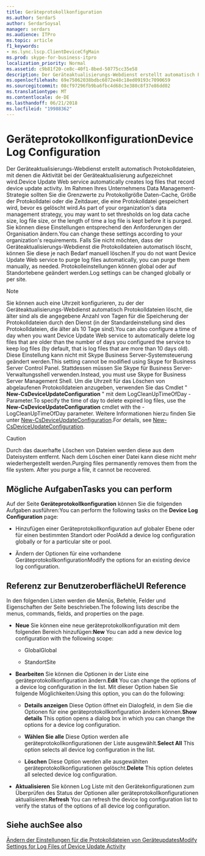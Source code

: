 ```yaml
---
title: Geräteprotokollkonfiguration
ms.author: SerdarS
author: SerdarSoysal
manager: serdars
ms.audience: ITPro
ms.topic: article
f1_keywords:
- ms.lync.lscp.ClientDeviceCfgMain
ms.prod: skype-for-business-itpro
localization_priority: Normal
ms.assetid: c9b81f20-ce8c-40f1-8bed-50775cc35e58
description: Der Geräteaktualisierungs-Webdienst erstellt automatisch Protokolldateien, mit denen die Aktivität bei der Geräteaktualisierung aufgezeichnet wird. Im Rahmen Ihres Unternehmens Data Management-Strategie sollten Sie die Grenzwerte zu Protokollgröße Daten-Cache, Größe der Protokolldatei oder die Zeitdauer, die eine Protokolldatei gespeichert wird, bevor es gelöscht wird. Sie können diese Einstellungen entsprechend den Anforderungen der Organisation ändern. Falls Sie nicht möchten, dass der Geräteaktualisierungs-Webdienst die Protokolldateien automatisch löscht, können Sie diese je nach Bedarf manuell löschen. Protokolleinstellungen können global oder auf Standortebene geändert werden.
ms.openlocfilehash: 69e75062038bdbc6072e48c18ed09193c7090659
ms.sourcegitcommit: 08cf97296fb9ba6fbc4d68c3e380c8f37e86dd02
ms.translationtype: MT
ms.contentlocale: de-DE
ms.lasthandoff: 06/21/2018
ms.locfileid: "19988362"
---
```

# <a name="device-log-configuration"></a><span data-ttu-id="34f68-107">Geräteprotokollkonfiguration</span><span class="sxs-lookup"><span data-stu-id="34f68-107">Device Log Configuration</span></span>
 
<span data-ttu-id="34f68-108">Der Geräteaktualisierungs-Webdienst erstellt automatisch Protokolldateien, mit denen die Aktivität bei der Geräteaktualisierung aufgezeichnet wird.</span><span class="sxs-lookup"><span data-stu-id="34f68-108">Device Update Web service automatically creates log files that record device update activity.</span></span> <span data-ttu-id="34f68-109">Im Rahmen Ihres Unternehmens Data Management-Strategie sollten Sie die Grenzwerte zu Protokollgröße Daten-Cache, Größe der Protokolldatei oder die Zeitdauer, die eine Protokolldatei gespeichert wird, bevor es gelöscht wird.</span><span class="sxs-lookup"><span data-stu-id="34f68-109">As part of your organization's data management strategy, you may want to set thresholds on log data cache size, log file size, or the length of time a log file is kept before it is purged.</span></span> <span data-ttu-id="34f68-110">Sie können diese Einstellungen entsprechend den Anforderungen der Organisation ändern.</span><span class="sxs-lookup"><span data-stu-id="34f68-110">You can change these settings according to your organization's requirements.</span></span> <span data-ttu-id="34f68-111">Falls Sie nicht möchten, dass der Geräteaktualisierungs-Webdienst die Protokolldateien automatisch löscht, können Sie diese je nach Bedarf manuell löschen.</span><span class="sxs-lookup"><span data-stu-id="34f68-111">If you do not want Device Update Web service to purge log files automatically, you can purge them manually, as needed.</span></span> <span data-ttu-id="34f68-112">Protokolleinstellungen können global oder auf Standortebene geändert werden.</span><span class="sxs-lookup"><span data-stu-id="34f68-112">Log settings can be changed globally or per site.</span></span>
  
> [!NOTE]
> <span data-ttu-id="34f68-113">Sie können auch eine Uhrzeit konfigurieren, zu der der Geräteaktualisierungs-Webdienst automatisch Protokolldateien löscht, die älter sind als die angegebene Anzahl von Tagen für die Speicherung der Protokolldateien durch den Dienst (in der Standardeinstellung sind dies Protokolldateien, die älter als 10 Tage sind).</span><span class="sxs-lookup"><span data-stu-id="34f68-113">You can also configure a time of day when you want Device Update Web service to automatically delete log files that are older than the number of days you configured the service to keep log files (by default, that is log files that are more than 10 days old).</span></span> <span data-ttu-id="34f68-114">Diese Einstellung kann nicht mit Skype Business Server-Systemsteuerung geändert werden.</span><span class="sxs-lookup"><span data-stu-id="34f68-114">This setting cannot be modified using Skype for Business Server Control Panel.</span></span> <span data-ttu-id="34f68-115">Stattdessen müssen Sie Skype für Business Server-Verwaltungsshell verwenden.</span><span class="sxs-lookup"><span data-stu-id="34f68-115">Instead, you must use Skype for Business Server Management Shell.</span></span> <span data-ttu-id="34f68-116">Um die Uhrzeit für das Löschen von abgelaufenen Protokolldateien anzugeben, verwenden Sie das Cmdlet " **New-CsDeviceUpdateConfiguration** " mit dem LogCleanUpTimeOfDay - Parameter.</span><span class="sxs-lookup"><span data-stu-id="34f68-116">To specify the time of day to delete expired log files, use the **New-CsDeviceUpdateConfiguration** cmdlet with the -LogCleanUpTimeOfDay parameter.</span></span> <span data-ttu-id="34f68-117">Weitere Informationen hierzu finden Sie unter [New-CsDeviceUpdateConfiguration](https://docs.microsoft.com/powershell/module/skype/new-csdeviceupdateconfiguration?view=skype-ps).</span><span class="sxs-lookup"><span data-stu-id="34f68-117">For details, see [New-CsDeviceUpdateConfiguration](https://docs.microsoft.com/powershell/module/skype/new-csdeviceupdateconfiguration?view=skype-ps).</span></span> 
  
> [!CAUTION]
> <span data-ttu-id="34f68-p104">Durch das dauerhafte Löschen von Dateien werden diese aus dem Dateisystem entfernt. Nach dem Löschen einer Datei kann diese nicht mehr wiederhergestellt werden.</span><span class="sxs-lookup"><span data-stu-id="34f68-p104">Purging files permanently removes them from the file system. After you purge a file, it cannot be recovered.</span></span> 
  
## <a name="tasks-you-can-perform"></a><span data-ttu-id="34f68-120">Mögliche Aufgaben</span><span class="sxs-lookup"><span data-stu-id="34f68-120">Tasks you can perform</span></span>

<span data-ttu-id="34f68-121">Auf der Seite **Geräteprotokollkonfiguration** können Sie die folgenden Aufgaben ausführen:</span><span class="sxs-lookup"><span data-stu-id="34f68-121">You can perform the following tasks on the **Device Log Configuration** page:</span></span>
  
- <span data-ttu-id="34f68-122">Hinzufügen einer Geräteprotokollkonfiguration auf globaler Ebene oder für einen bestimmten Standort oder Pool</span><span class="sxs-lookup"><span data-stu-id="34f68-122">Add a device log configuration globally or for a particular site or pool.</span></span>
    
- <span data-ttu-id="34f68-123">Ändern der Optionen für eine vorhandene Geräteprotokollkonfiguration</span><span class="sxs-lookup"><span data-stu-id="34f68-123">Modify the options for an existing device log configuration.</span></span>
    
## <a name="ui-reference"></a><span data-ttu-id="34f68-124">Referenz zur Benutzeroberfläche</span><span class="sxs-lookup"><span data-stu-id="34f68-124">UI Reference</span></span>

<span data-ttu-id="34f68-125">In den folgenden Listen werden die Menüs, Befehle, Felder und Eigenschaften der Seite beschrieben.</span><span class="sxs-lookup"><span data-stu-id="34f68-125">The following lists describe the menus, commands, fields, and properties on the page.</span></span>
  
- <span data-ttu-id="34f68-126">**Neue** Sie können eine neue geräteprotokollkonfiguration mit dem folgenden Bereich hinzufügen:</span><span class="sxs-lookup"><span data-stu-id="34f68-126">**New** You can add a new device log configuration with the following scope:</span></span>
    
  - <span data-ttu-id="34f68-127">Global</span><span class="sxs-lookup"><span data-stu-id="34f68-127">Global</span></span>
    
  - <span data-ttu-id="34f68-128">Standort</span><span class="sxs-lookup"><span data-stu-id="34f68-128">Site</span></span>
    
- <span data-ttu-id="34f68-129">**Bearbeiten** Sie können die Optionen in der Liste eine geräteprotokollkonfiguration ändern.</span><span class="sxs-lookup"><span data-stu-id="34f68-129">**Edit** You can change the options of a device log configuration in the list.</span></span> <span data-ttu-id="34f68-130">Mit dieser Option haben Sie folgende Möglichkeiten:</span><span class="sxs-lookup"><span data-stu-id="34f68-130">Using this option, you can do the following:</span></span>
    
  - <span data-ttu-id="34f68-131">**Details anzeigen** Diese Option öffnet ein Dialogfeld, in dem Sie die Optionen für eine geräteprotokollkonfiguration ändern können.</span><span class="sxs-lookup"><span data-stu-id="34f68-131">**Show details** This option opens a dialog box in which you can change the options for a device log configuration.</span></span>
    
  - <span data-ttu-id="34f68-132">**Wählen Sie alle** Diese Option werden alle geräteprotokollkonfigurationen der Liste ausgewählt.</span><span class="sxs-lookup"><span data-stu-id="34f68-132">**Select All** This option selects all device log configuration in the list.</span></span>
    
  - <span data-ttu-id="34f68-133">**Löschen** Diese Option werden alle ausgewählten geräteprotokollkonfigurationen gelöscht.</span><span class="sxs-lookup"><span data-stu-id="34f68-133">**Delete** This option deletes all selected device log configuration.</span></span>
    
- <span data-ttu-id="34f68-134">**Aktualisieren** Sie können Log Liste mit den Gerätekonfigurationen zum Überprüfen des Status der Optionen aller geräteprotokollkonfigurationen aktualisieren.</span><span class="sxs-lookup"><span data-stu-id="34f68-134">**Refresh** You can refresh the device log configuration list to verify the status of the options of all device log configuration.</span></span>
    
## <a name="see-also"></a><span data-ttu-id="34f68-135">Siehe auch</span><span class="sxs-lookup"><span data-stu-id="34f68-135">See also</span></span>

[<span data-ttu-id="34f68-136">Ändern der Einstellungen für die Protokolldateien von Geräteupdates</span><span class="sxs-lookup"><span data-stu-id="34f68-136">Modify Settings for Log Files of Device Update Activity</span></span>](http://technet.microsoft.com/library/9b57f126-1853-43b3-bbd4-06401e6498bd.aspx)